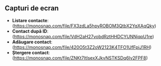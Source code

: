 ## Capturi de ecran

- **Listare contacte**: (https://monosnap.com/file/FX3zdLa5hpyROBOM3QtbX2YqXAqQky)
- **Contact după ID**: (https://monosnap.com/file/VdH2aH27vobdRztHHDCYUNNjqpU1re)
- **Adăugare contact**: (https://monosnap.com/file/420O5t3Z2oW2123K4TFO1UfFpiJ1RH)
- **Ștergere contact**: (https://monosnap.com/file/ZNKt7ItlsexXJkvNSTKSDq6Iv2FPF8)
